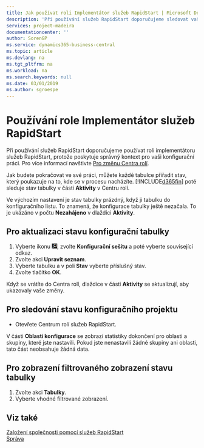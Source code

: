 ```yaml
---
title: Jak používat roli Implementátor služeb RapidStart | Microsoft Docs
description: 'Při používání služeb RapidStart doporučujeme sledovat vaši práci a používat roli implementátoru služeb RapidStart, protože poskytuje správný kontext pro vaši konfigurační práci.'
services: project-madeira
documentationcenter: ''
author: SorenGP
ms.service: dynamics365-business-central
ms.topic: article
ms.devlang: na
ms.tgt_pltfrm: na
ms.workload: na
ms.search.keywords: null
ms.date: 03/01/2019
ms.author: sgroespe
---
```

# <a name="use-the-rapidstart-services-implementer-role-center"></a>Používání role Implementátor služeb RapidStart
Při používání služeb RapidStart doporučujeme používat roli implementátoru služeb RapidStart, protože poskytuje správný kontext pro vaši konfigurační práci. Pro více informací navštivte [Pro změnu Centra rolí](ui-change-basic-settings.md#to-change-role-center).

Jak budete pokračovat ve své práci, můžete každé tabulce přiřadit stav, který poukazuje na to, kde se v procesu nacházíte. [!INCLUDE[d365fin](includes/d365fin_md.md)] poté sleduje stav tabulky v části **Aktivity** v Centru rolí.  

Ve výchozím nastavení je stav tabulky prázdný, když ji tabulku do konfiguračního listu. To znamená, že konfigurace tabulky ještě nezačala. To je ukázáno v počtu **Nezahájeno** v dlaždici **Aktivity**.  

## <a name="to-update-the-status-of-a-configuration-table"></a>Pro aktualizaci stavu konfigurační tabulky  
1.  Vyberte ikonu ![Žárovka, která otevře funkci Řekněte mi](media/ui-search/search_small.png "Řekněte mi, co chcete dělat"), zvolte **Konfigurační sešitu** a poté vyberte související odkaz.  
2.  Zvolte akci **Upravit seznam**.  
3.  Vyberte tabulku a v poli **Stav** vyberte příslušný stav.  
4.  Zvolte tlačítko **OK**.  

Když se vrátíte do Centra rolí, dlaždice v části **Aktivity** se aktualizují, aby ukazovaly vaše změny.  

## <a name="to-track-the-status-of-a-configuration-project"></a>Pro sledování stavu konfiguračního projektu  
- Otevřete Centrum rolí služeb RapidStart.  

V části **Oblasti konfigurace** se zobrazí statistiky dokončení pro oblasti a skupiny, které jste nastavili. Pokud jste nenastavili žádné skupiny ani oblasti, tato část neobsahuje žádná data.  

## <a name="to-see-a-filtered-view-of-table-status"></a>Pro zobrazení filtrovaného zobrazení stavu tabulky  
1. Zvolte akci **Tabulky**.  
2. Vyberte vhodné filtrované zobrazení.  

## <a name="see-also"></a>Viz také  
[Založení společnosti pomocí služeb RapidStart](admin-set-up-a-company-with-rapidstart.md)  
[Správa](admin-setup-and-administration.md)
